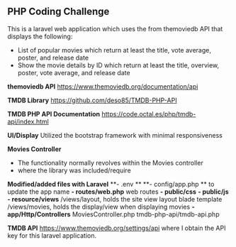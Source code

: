 ## PHP Coding Challenge
This is a laravel web application which uses the from themoviedb API that displays the following:
- List of popular movies which return at least the title, vote average, poster, and release date
- Show the movie details by ID which return at least the title, overview, poster, vote average, and release date

**themoviedb API**
https://www.themoviedb.org/documentation/api

**TMDB Library**
https://github.com/deso85/TMDB-PHP-API

**TMDB PHP API Documentation**
https://code.octal.es/php/tmdb-api/index.html

**UI/Display**
Utilized the bootstrap framework
with minimal responsiveness

**Movies Controller**
- The functionality normally revolves within the Movies controller
- where the library was included/require

**Modified/added files with Laravel**
**- .env **
**- config/app.php **
    to update the app name
**- routes/web.php**
    web routes
**- public/css**
**- public/js**
**- resource/views**
    /views/layout, holds the site view layout blade template
    /views/movies, holds the display/view when displaying movies
**- app/Http/Controllers**
    MoviesController.php
    tmdb-php-api/tmdb-api.php
    
**TMDB API**
https://www.themoviedb.org/settings/api
where I obtain the API key for this laravel application.
